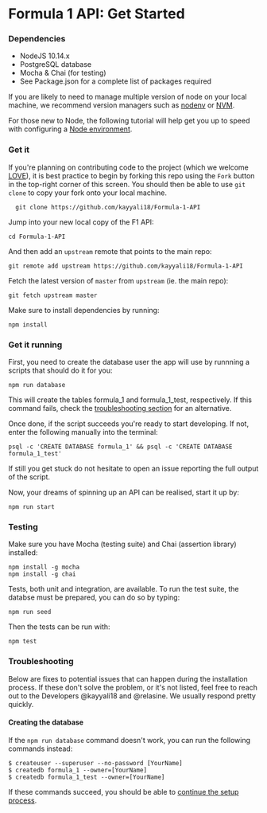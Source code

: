 # Formula 1 API: Get Started

### Dependencies

* NodeJS 10.14.x
* PostgreSQL database
* Mocha & Chai (for testing)
* See Package.json for a complete list of packages required

If you are likely to need to manage multiple version of node on your local machine, we recommend version managers such as [nodenv](https://github.com/nodenv/nodenv) or [NVM](https://github.com/creationix/nvm/blob/master/README.md).

For those new to Node, the following tutorial will help get you up to speed with configuring a [Node environment](https://nodejs.org/en/docs/guides/getting-started-guide/).

### Get it
If you're planning on contributing code to the project (which we welcome [LOVE](CONTRIBUTING.md)), it is best practice to begin by forking this repo using the `Fork` button in the top-right corner of this screen. You should then be able to use `git clone` to copy your fork onto your local machine.
    
      git clone https://github.com/kayyali18/Formula-1-API
     
Jump into your new local copy of the F1 API:

    cd Formula-1-API

And then add an `upstream` remote that points to the main repo:

    git remote add upstream https://github.com/kayyali18/Formula-1-API

Fetch the latest version of `master` from `upstream` (ie. the main repo):

    git fetch upstream master
    
Make sure to install dependencies by running:

    npm install

### Get it running

First, you need to create the database user the app will use by runnning a scripts that should do it for you:

```
npm run database
```

This will create the tables formula_1 and formula_1_test, respectively. If this command fails, check the [troubleshooting section](#creating-the-database) for an alternative.

Once done, if the script succeeds you're ready to start developing. If not, enter the following manually into the terminal:

```
psql -c 'CREATE DATABASE formula_1' && psql -c 'CREATE DATABASE formula_1_test'
```

If still you get stuck do not hesitate to open an issue reporting the full output of the script.

Now, your dreams of spinning up an API can be realised, start it up by:

    npm run start
    
    
### Testing

Make sure you have Mocha (testing suite) and Chai (assertion library) installed:

    npm install -g mocha
    npm install -g chai

Tests, both unit and integration, are available. To run the test suite, the databse must be prepared, you can do so by typing:
    
    npm run seed

Then the tests can be run with:

    npm test
    
    
### Troubleshooting

Below are fixes to potential issues that can happen during the installation process. If these don't solve the problem, or it's not listed, feel free to reach out to the Developers @kayyali18 and @relasine. We usually respond pretty quickly.

#### Creating the database

If the `npm run database` command doesn't work, you can run the following commands instead:
```
$ createuser --superuser --no-password [YourName]
$ createdb formula_1 --owner=[YourName]
$ createdb formula_1_test --owner=[YourName]
```
If these commands succeed, you should be able to [continue the setup process](#get-it-running).


